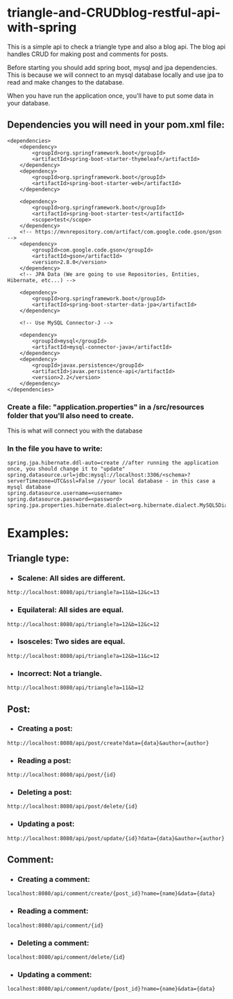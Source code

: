 # triangle-and-CRUDblog-restful-api-with-spring 
This is a simple api to check a triangle type and also a blog api. The blog api handles CRUD for making post and comments for posts.

Before starting you should add spring boot, mysql and jpa dependencies. This is because we will connect to an mysql database locally and use jpa to read and make changes to the database.

When you have run the application once, you'll have to put some data in your database.

## Dependencies you will need in your pom.xml file:
    <dependencies>
        <dependency>
            <groupId>org.springframework.boot</groupId>
            <artifactId>spring-boot-starter-thymeleaf</artifactId>
        </dependency>
        <dependency>
            <groupId>org.springframework.boot</groupId>
            <artifactId>spring-boot-starter-web</artifactId>
        </dependency>

        <dependency>
            <groupId>org.springframework.boot</groupId>
            <artifactId>spring-boot-starter-test</artifactId>
            <scope>test</scope>
        </dependency>
        <!-- https://mvnrepository.com/artifact/com.google.code.gson/gson -->
        <dependency>
            <groupId>com.google.code.gson</groupId>
            <artifactId>gson</artifactId>
            <version>2.8.0</version>
        </dependency>
        <!-- JPA Data (We are going to use Repositories, Entities, Hibernate, etc...) -->

        <dependency>
            <groupId>org.springframework.boot</groupId>
            <artifactId>spring-boot-starter-data-jpa</artifactId>
        </dependency>

        <!-- Use MySQL Connector-J -->

        <dependency>
            <groupId>mysql</groupId>
            <artifactId>mysql-connector-java</artifactId>
        </dependency>
        <dependency>
            <groupId>javax.persistence</groupId>
            <artifactId>javax.persistence-api</artifactId>
            <version>2.2</version>
        </dependency>
    </dependencies>

### Create a file: "application.properties" in a /src/resources folder that you'll also need to create.
This is what will connect you with the database
### In the file you have to write:
    spring.jpa.hibernate.ddl-auto=create //after running the application once, you should change it to "update"
    spring.datasource.url=jdbc:mysql://localhost:3306/<schema>?serverTimezone=UTC&ssl=False //your local database - in this case a mysql database
    spring.datasource.username=<username>
    spring.datasource.password=<password>
    spring.jpa.properties.hibernate.dialect=org.hibernate.dialect.MySQL5Dialect
    
# Examples:
## Triangle type:
- ### Scalene: All sides are different.
`http://localhost:8080/api/triangle?a=11&b=12&c=13`
- ### Equilateral: All sides are equal.
`http://localhost:8080/api/triangle?a=12&b=12&c=12`
- ### Isosceles: Two sides are equal.
`http://localhost:8080/api/triangle?a=12&b=11&c=12`
- ### Incorrect: Not a triangle.
`http://localhost:8080/api/triangle?a=11&b=12`
## Post:
- ### Creating a post:
`http://localhost:8080/api/post/create?data={data}&author={author}`
- ### Reading a post:
`http://localhost:8080/api/post/{id}`
- ### Deleting a post: 
`http://localhost:8080/api/post/delete/{id}`
- ### Updating a post:
`http://localhost:8080/api/post/update/{id}?data={data}&author={author}`
## Comment:
- ### Creating a comment:
`localhost:8080/api/comment/create/{post_id}?name={name}&data={data}`
- ### Reading a comment:
`localhost:8080/api/comment/{id}`
- ### Deleting a comment:
`localhost:8080/api/comment/delete/{id}`
- ### Updating a comment:
`localhost:8080/api/comment/update/{post_id}?name={name}&data={data}`
